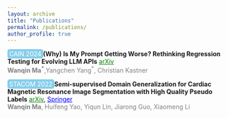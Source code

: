 ```yaml
---
layout: archive
title: "Publications"
permalink: /publications/
author_profile: true
---
```


<a href="https://conf.researchr.org/home/cain-2024" style="background-color: skyblue; color: white; padding: 2px 4px; text-decoration: none; border-radius: 5px;">CAIN 2024</a>**(Why) Is My Prompt Getting Worse? Rethinking Regression Testing for Evolving LLM APIs** <a href="https://arxiv.org/abs/2311.11123" style="color: green;">arXiv</a>
<br>
<span style="color: gray;">**Wanqin Ma<sup>*</sup>**,Yangchen Yang<sup>*</sup>, Christian Kastner </span> 
<br>



<a href="https://stacom.github.io/stacom2022/" style="background-color: skyblue; color: white; padding: 2px 4px; text-decoration: none; border-radius: 5px;">STACOM 2022</a>**Semi-supervised Domain Generalization for Cardiac Magnetic Resonance Image Segmentation with High Quality Pseudo Labels** <a href="https://arxiv.org/abs/2209.15451" style="color: green;">arXiv</a>, <a href="https://link.springer.com/chapter/10.1007/978-3-031-23443-9_351" style="color: blue;">Springer</a>
<br>
<span style="color: gray;">**Wanqin Ma**, Huifeng Yao, Yiqun Lin, Jiarong Guo, Xiaomeng Li</span> 
<br>




